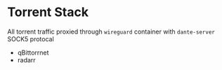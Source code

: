 # Torrent Stack
All torrent traffic proxied through `wireguard` container with `dante-server` SOCK5 protocal

* qBittorrnet
* radarr